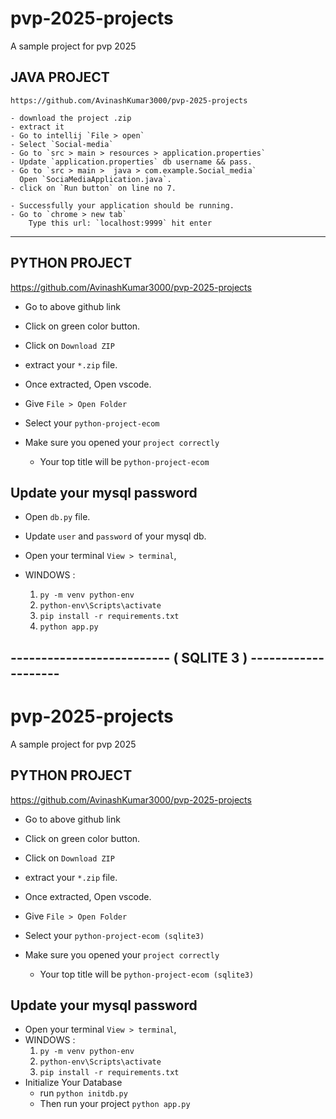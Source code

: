 # pvp-2025-projects

A sample project for pvp 2025

## JAVA PROJECT

    https://github.com/AvinashKumar3000/pvp-2025-projects

    - download the project .zip
    - extract it
    - Go to intellij `File > open`
    - Select `Social-media`
    - Go to `src > main > resources > application.properties`
    - Update `application.properties` db username && pass.
    - Go to `src > main >  java > com.example.Social_media`
      Open `SociaMediaApplication.java`.
    - click on `Run button` on line no 7.

    - Successfully your application should be running.
    - Go to `chrome > new tab`
        Type this url: `localhost:9999` hit enter

---

## PYTHON PROJECT

https://github.com/AvinashKumar3000/pvp-2025-projects

- Go to above github link
- Click on green color button.
- Click on `Download ZIP`
- extract your `*.zip` file.

- Once extracted, Open vscode.
- Give `File > Open Folder`
- Select your `python-project-ecom`

- Make sure you opened your `project correctly`
  - Your top title will be `python-project-ecom`

## Update your mysql password

- Open `db.py` file.
- Update `user` and `password` of your mysql db.

- Open your terminal `View > terminal`,
- WINDOWS :
  1. `py -m venv python-env`
  2. `python-env\Scripts\activate`
  3. `pip install -r requirements.txt`
  4. `python app.py`

## -------------------------- ( SQLITE 3 ) --------------------

# pvp-2025-projects

A sample project for pvp 2025

## PYTHON PROJECT

https://github.com/AvinashKumar3000/pvp-2025-projects

- Go to above github link
- Click on green color button.
- Click on `Download ZIP`
- extract your `*.zip` file.

- Once extracted, Open vscode.
- Give `File > Open Folder`
- Select your `python-project-ecom (sqlite3)`

- Make sure you opened your `project correctly`
  - Your top title will be `python-project-ecom (sqlite3)`

## Update your mysql password

- Open your terminal `View > terminal`,
- WINDOWS :
  1. `py -m venv python-env`
  2. `python-env\Scripts\activate`
  3. `pip install -r requirements.txt`
- Initialize Your Database
  - run `python initdb.py`
  - Then run your project `python app.py`
